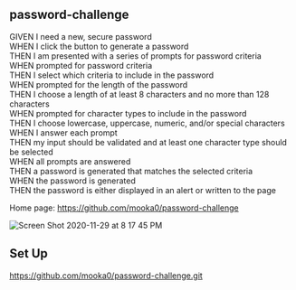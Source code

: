 ## password-challenge

GIVEN I need a new, secure password</br>
WHEN I click the button to generate a password</br>
THEN I am presented with a series of prompts for password criteria</br>
WHEN prompted for password criteria</br>
THEN I select which criteria to include in the password</br>
WHEN prompted for the length of the password</br>
THEN I choose a length of at least 8 characters and no more than 128 characters</br>
WHEN prompted for character types to include in the password</br>
THEN I choose lowercase, uppercase, numeric, and/or special characters</br>
WHEN I answer each prompt</br>
THEN my input should be validated and at least one character type should be selected</br>
WHEN all prompts are answered</br>
THEN a password is generated that matches the selected criteria</br>
WHEN the password is generated</br>
THEN the password is either displayed in an alert or written to the page</br>

Home page: https://github.com/mooka0/password-challenge

![Screen Shot 2020-11-29 at 8 17 45 PM](https://user-images.githubusercontent.com/66394427/100568866-38cc1180-3281-11eb-84df-cde8db70e6eb.png)


## Set Up
https://github.com/mooka0/password-challenge.git
